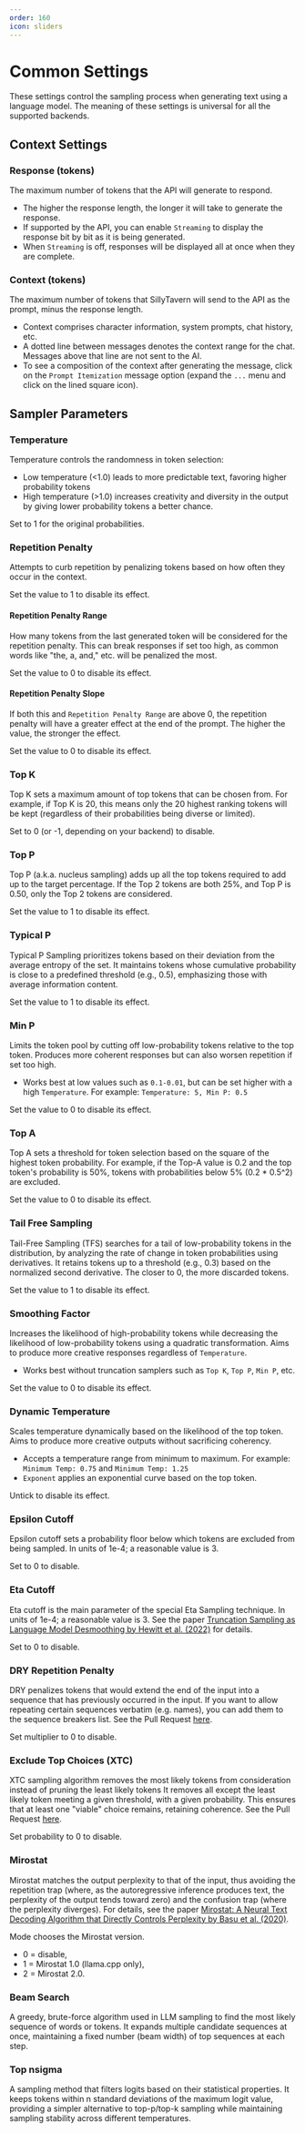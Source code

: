 ```yaml
---
order: 160
icon: sliders
---
```


# Common Settings

These settings control the sampling process when generating text using a language model. The meaning of these settings is universal for all the supported backends.

## Context Settings

### Response (tokens)

The maximum number of tokens that the API will generate to respond.

- The higher the response length, the longer it will take to generate the response.
- If supported by the API, you can enable `Streaming` to display the response bit by bit as it is being generated.
- When `Streaming` is off, responses will be displayed all at once when they are complete.

### Context (tokens)

The maximum number of tokens that SillyTavern will send to the API as the prompt, minus the response length.

- Context comprises character information, system prompts, chat history, etc.
- A dotted line between messages denotes the context range for the chat. Messages above that line are not sent to the AI.
- To see a composition of the context after generating the message, click on the `Prompt Itemization` message option (expand the `...` menu and click on the lined square icon).

## Sampler Parameters

### Temperature

Temperature controls the randomness in token selection:

- Low temperature (<1.0) leads to more predictable text, favoring higher probability tokens
- High temperature (>1.0) increases creativity and diversity in the output by giving lower probability tokens a better chance.

Set to 1 for the original probabilities.

### Repetition Penalty

Attempts to curb repetition by penalizing tokens based on how often they occur in the context.

Set the value to 1 to disable its effect.

#### Repetition Penalty Range

How many tokens from the last generated token will be considered for the repetition penalty. This can break responses if set too high, as common words like "the, a, and," etc. will be penalized the most.

Set the value to 0 to disable its effect.

#### Repetition Penalty Slope

If both this and `Repetition Penalty Range` are above 0, the repetition penalty will have a greater effect at the end of the prompt. The higher the value, the stronger the effect.

Set the value to 0 to disable its effect.

### Top K

Top K sets a maximum amount of top tokens that can be chosen from. For example, if Top K is 20, this means only the 20 highest ranking tokens will be kept (regardless of their probabilities being diverse or limited).

Set to 0 (or -1, depending on your backend) to disable.

### Top P

Top P (a.k.a. nucleus sampling) adds up all the top tokens required to add up to the target percentage. If the Top 2 tokens are both 25%, and Top P is 0.50, only the Top 2 tokens are considered.

Set the value to 1 to disable its effect.

### Typical P

Typical P Sampling prioritizes tokens based on their deviation from the average entropy of the set. It maintains tokens whose cumulative probability is close to a predefined threshold (e.g., 0.5), emphasizing those with average information content.

Set the value to 1 to disable its effect.

### Min P

Limits the token pool by cutting off low-probability tokens relative to the top token. Produces more coherent responses but can also worsen repetition if set too high.

- Works best at low values such as `0.1-0.01`, but can be set higher with a high `Temperature`. For example: `Temperature: 5, Min P: 0.5`

Set the value to 0 to disable its effect.

### Top A

Top A sets a threshold for token selection based on the square of the highest token probability. For example, if the Top-A value is 0.2 and the top token's probability is 50%, tokens with probabilities below 5% (0.2 * 0.5^2) are excluded.

Set the value to 0 to disable its effect.

### Tail Free Sampling

Tail-Free Sampling (TFS) searches for a tail of low-probability tokens in the distribution, by analyzing the rate of change in token probabilities using derivatives. It retains tokens up to a threshold (e.g., 0.3) based on the normalized second derivative. The closer to 0, the more discarded tokens.

Set the value to 1 to disable its effect.

### Smoothing Factor

Increases the likelihood of high-probability tokens while decreasing the likelihood of low-probability tokens using a quadratic transformation. Aims to produce more creative responses regardless of `Temperature`.

- Works best without truncation samplers such as `Top K`, `Top P`, `Min P`, etc.

Set the value to 0 to disable its effect.

### Dynamic Temperature

Scales temperature dynamically based on the likelihood of the top token. Aims to produce more creative outputs without sacrificing coherency.

- Accepts a temperature range from minimum to maximum. For example: `Minimum Temp: 0.75` and `Minimum Temp: 1.25`
- `Exponent` applies an exponential curve based on the top token.

Untick to disable its effect.

### Epsilon Cutoff

Epsilon cutoff sets a probability floor below which tokens are excluded from being sampled. In units of 1e-4; a reasonable value is 3.

Set to 0 to disable.

### Eta Cutoff

Eta cutoff is the main parameter of the special Eta Sampling technique. In units of 1e-4; a reasonable value is 3. See the paper [Truncation Sampling as Language Model Desmoothing by Hewitt et al. (2022)](https://arxiv.org/abs/2210.15191) for details.

Set to 0 to disable.

### DRY Repetition Penalty

DRY penalizes tokens that would extend the end of the input into a sequence that has previously occurred in the input. If you want to allow repeating certain sequences verbatim (e.g. names), you can add them to the sequence breakers list. See the Pull Request [here](https://github.com/oobabooga/text-generation-webui/pull/5677).

Set multiplier to 0 to disable.

### Exclude Top Choices (XTC)

XTC sampling algorithm removes the most likely tokens from consideration instead of pruning the least likely tokens It removes all except the least likely token meeting a given threshold, with a given probability. This ensures that at least one "viable" choice remains, retaining coherence. See the Pull Request [here](https://github.com/oobabooga/text-generation-webui/pull/6335).

Set probability to 0 to disable.

### Mirostat

Mirostat matches the output perplexity to that of the input, thus avoiding the repetition trap (where, as the autoregressive inference produces text, the perplexity of the output tends toward zero) and the confusion trap (where the perplexity diverges). For details, see the paper [Mirostat: A Neural Text Decoding Algorithm that Directly Controls Perplexity by Basu et al. (2020)](https://arxiv.org/abs/2007.14966).

Mode chooses the Mirostat version.

- 0 = disable,
- 1 = Mirostat 1.0 (llama.cpp only),
- 2 = Mirostat 2.0.

### Beam Search

A greedy, brute-force algorithm used in LLM sampling to find the most likely sequence of words or tokens. It expands multiple candidate sequences at once, maintaining a fixed number (beam width) of top sequences at each step.

### Top nsigma

A sampling method that filters logits based on their statistical properties. It keeps tokens within n standard deviations of the maximum logit value, providing a simpler alternative to top-p/top-k sampling while maintaining sampling stability across different temperatures.
